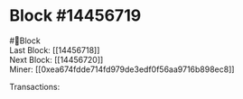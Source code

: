 
Block #14456719
===============
  
#🧊Block  
Last Block: [[14456718]]  
Next Block: [[14456720]]  
Miner: [[0xea674fdde714fd979de3edf0f56aa9716b898ec8]]  

 Transactions: